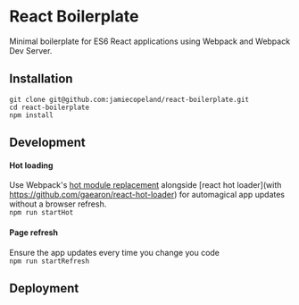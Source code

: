 # React Boilerplate
Minimal boilerplate for ES6 React applications using Webpack and Webpack Dev Server.

## Installation
```
git clone git@github.com:jamiecopeland/react-boilerplate.git
cd react-boilerplate
npm install
```

## Development

#### Hot loading
Use Webpack's [hot module replacement](https://webpack.github.io/docs/hot-module-replacement.html) alongside [react hot loader](with https://github.com/gaearon/react-hot-loader) for automagical app updates without a browser refresh.  
```npm run startHot```

#### Page refresh
Ensure the app updates every time you change you code  
```npm run startRefresh```

## Deployment
